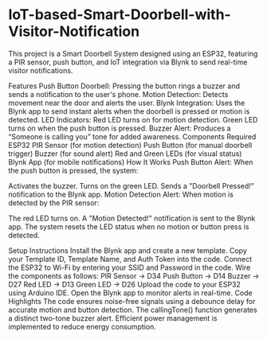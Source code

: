 # IoT-based-Smart-Doorbell-with-Visitor-Notification

This project is a Smart Doorbell System designed using an ESP32, featuring a PIR sensor, push button, and IoT integration via Blynk to send real-time visitor notifications.

Features
Push Button Doorbell: Pressing the button rings a buzzer and sends a notification to the user's phone.
Motion Detection: Detects movement near the door and alerts the user.
Blynk Integration: Uses the Blynk app to send instant alerts when the doorbell is pressed or motion is detected.
LED Indicators:
Red LED turns on for motion detection.
Green LED turns on when the push button is pressed.
Buzzer Alert: Produces a “Someone is calling you” tone for added awareness.
Components Required
ESP32
PIR Sensor (for motion detection)
Push Button (for manual doorbell trigger)
Buzzer (for sound alert)
Red and Green LEDs (for visual status)
Blynk App (for mobile notifications)
How It Works
Push Button Alert: When the push button is pressed, the system:

Activates the buzzer.
Turns on the green LED.
Sends a "Doorbell Pressed!" notification to the Blynk app.
Motion Detection Alert: When motion is detected by the PIR sensor:

The red LED turns on.
A "Motion Detected!" notification is sent to the Blynk app.
The system resets the LED status when no motion or button press is detected.

Setup Instructions
Install the Blynk app and create a new template.
Copy your Template ID, Template Name, and Auth Token into the code.
Connect the ESP32 to Wi-Fi by entering your SSID and Password in the code.
Wire the components as follows:
PIR Sensor → D34
Push Button → D14
Buzzer → D27
Red LED → D13
Green LED → D26
Upload the code to your ESP32 using Arduino IDE.
Open the Blynk app to monitor alerts in real-time.
Code Highlights
The code ensures noise-free signals using a debounce delay for accurate motion and button detection.
The callingTone() function generates a distinct two-tone buzzer alert.
Efficient power management is implemented to reduce energy consumption.
